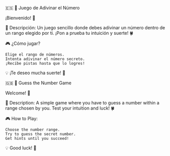 🇪🇸 
🎯 Juego de Adivinar el Número

¡Bienvenido! 👋

🔢 Descripción:
Un juego sencillo donde debes adivinar un número dentro de un rango elegido por ti. ¡Pon a prueba tu intuición y suerte! 🍀

🎮 ¿Cómo jugar?

    Elige el rango de números.
    Intenta adivinar el número secreto.
    ¡Recibe pistas hasta que lo logres!

💡 ¡Te deseo mucha suerte! 🚀

🇬🇧 
🎯 Guess the Number Game

Welcome! 👋

🔢 Description:
A simple game where you have to guess a number within a range chosen by you. Test your intuition and luck! 🍀

🎮 How to Play:

    Choose the number range.
    Try to guess the secret number.
    Get hints until you succeed!

💡 Good luck! 🚀
